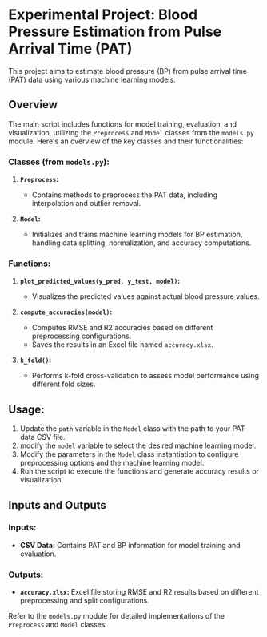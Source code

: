 # Experimental Project: Blood Pressure Estimation from Pulse Arrival Time (PAT)

This project aims to estimate blood pressure (BP) from pulse arrival time (PAT) data using various machine learning models.

## Overview

The main script includes functions for model training, evaluation, and visualization, utilizing the `Preprocess` and `Model` classes from the `models.py` module. Here's an overview of the key classes and their functionalities:

### Classes (from `models.py`):

1. **`Preprocess`:**
    - Contains methods to preprocess the PAT data, including interpolation and outlier removal.

2. **`Model`:**
    - Initializes and trains machine learning models for BP estimation, handling data splitting, normalization, and accuracy computations.

### Functions:

1. **`plot_predicted_values(y_pred, y_test, model)`:**
    - Visualizes the predicted values against actual blood pressure values.
    
2. **`compute_accuracies(model)`:**
    - Computes RMSE and R2 accuracies based on different preprocessing configurations.
    - Saves the results in an Excel file named `accuracy.xlsx`.

3. **`k_fold()`:**
    - Performs k-fold cross-validation to assess model performance using different fold sizes.

## Usage:

1. Update the `path` variable in the `Model` class with the path to your PAT data CSV file.
2. modify the `model` variable to select the desired machine learning model. 
3. Modify the parameters in the `Model` class instantiation to configure preprocessing options and the machine learning model.
4. Run the script to execute the functions and generate accuracy results or visualization.

## Inputs and Outputs

### Inputs:
- **CSV Data:** Contains PAT and BP information for model training and evaluation.

### Outputs:
- **`accuracy.xlsx`:** Excel file storing RMSE and R2 results based on different preprocessing and split configurations.

Refer to the `models.py` module for detailed implementations of the `Preprocess` and `Model` classes.

